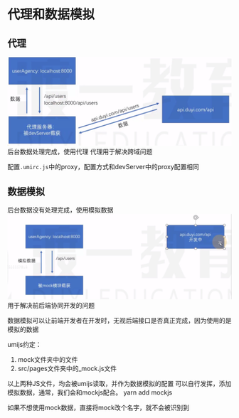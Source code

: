 
# 代理和数据模拟

## 代理
![](src/assets/img/1.jpg)
后台数据处理完成，使用代理
代理用于解决跨域问题

配置```.umirc.js```中的proxy，配置方式和devServer中的proxy配置相同

## 数据模拟
后台数据没有处理完成，使用模拟数据
![](src/assets/img/2.jpg)
用于解决前后端协同开发的问题

数据模拟可以让前端开发者在开发时，无视后端接口是否真正完成，因为使用的是模拟的数据

umijs约定：

1. mock文件夹中的文件
2. src/pages文件夹中的_mock.js文件

以上两种JS文件，均会被umijs读取，并作为数据模拟的配置
可以自行发挥，添加模拟数据，通常，我们会和mockjs配合。
yarn add  mockjs

如果不想使用mock数据，直接将mock改个名字，就不会被识别到